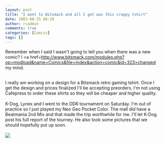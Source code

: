 ```yaml
---
layout: post
title: "I went to Bitsmack and all I got was this crappy tshirt"
date: 2003-08-25 08:29
author: rcadmin
comments: true
categories: [Comics]
tags: []
---
```

Remember when I said I wasn't going to tell you when there was a new comic? I <a href=http://www.bitsmack.com/modules.php?op=modload&name=Comics&file=index&action=comic&id=323>changed my mind.</a>
<br />

<br />
I really am working on a design for a Bitsmack retro gaming tshirt. Once I get the design and prices finalized I'll be accepting preorders. I'm not using Cafepress to order these shirts so they will be cheaper and higher quality. 
<br />

<br />
K-Dog, Lynex and I went to the DDR tournament on Saturday. I'm out of practice so I just played my Neo Geo Pocket Color. The mall did have a Beatmania 2nd Mix and that made the trip worthwhile for me. I'll let K-Dog post his full report of the tourney. He also took some pictures that we should hopefully put up soon. <Br><br><!--more--><img src='http://dl.bitsmack.com/comics/20030825.gif'   />
